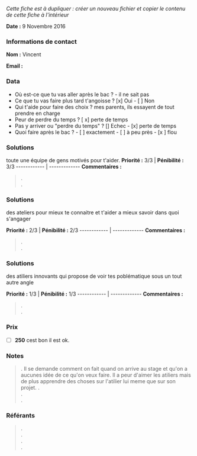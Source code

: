 

*Cette fiche est à dupliquer : créer un nouveau fichier et copier le contenu de cette fiche à l'intérieur*

**Date :** 9 Novembre 2016

### Informations de contact
**Nom :** Vincent

**Email :**

### Data

- Où est-ce que tu vas aller après le bac ? -
il ne sait pas
- Ce que tu vas faire plus tard t'angoisse ? [x] Oui - [ ] Non
- Qui t'aide pour faire des choix ? mes parents, ils essayent de tout prendre en charge
- Peur de perdre du temps ? [ x] perte de temps
- Pas y arriver ou "perdre du temps" ? [] Echec - [x] perte de temps
- Quoi faire après le bac ? - [ ] exactement - [ ] à peu près - [x ] flou

### Solutions

toute une équipe de gens motivés pour t'aider.
**Priorité :** 3/3 |
**Pénibilité :** 3/3
------------ | -------------
**Commentaires :**
> .  
> .  

### Solutions
des ateliers pour mieux te connaitre et t'aider a mieux savoir dans quoi s'angager

**Priorité :** 2/3 | 
**Pénibilité :** 2/3
------------ | -------------
**Commentaires :**
> .  
> .  

### Solutions
des atiliers innovants qui propose de voir tes poblématique sous un tout autre angle

**Priorité :** 1/3 |
**Pénibilité :** 1/3
------------ | -------------
**Commentaires :**
> .  
> .  

### Prix

- [ ] **250** cest bon il est ok. 

### Notes

> . Il se demande comment on fait quand on arrive au stage et qu'on a aucunes idée de ce qu'on veux faire. Il a peur d'aimer les atiliers mais de plus apprendre des choses sur l'atilier lui meme que sur son projet.
> .  
> .  
> .  

### Référants

> .  
> .  
> .  
> .  
